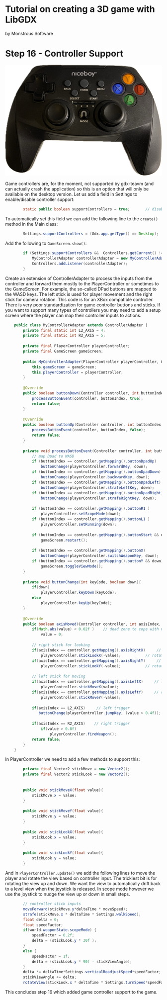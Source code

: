# Tutorial on creating a 3D game with LibGDX
by Monstrous Software


# Step 16 - Controller Support

![controller](images/controller.png)

Game controllers are, for the moment, not supported by gdx-teavm (and can actually crash the application) so this is an option that will only be available on the desktop version.
Let us add a field in Settings to enable/disable controller support:

```java
        static public boolean supportControllers = true;       // disable in case it causes issues
```
To automatically set this field we can add the following line to the `create()` method in the Main class:
```java
        Settings.supportControllers = (Gdx.app.getType() == Desktop);
```
Add the following to `GameScreen.show()`:

```java
        if (Settings.supportControllers &&  Controllers.getCurrent() != null) {
            MyControllerAdapter controllerAdapter = new MyControllerAdapter(world.getPlayerController(), this);
            Controllers.addListener(controllerAdapter);
        }
```
Create an extension of ControllerAdapter to process the inputs from the controller and 
forward them mostly to the PlayerController or sometimes to the GameScreen.
For example, the so-called DPad buttons are mapped to the WASD keys.  The left stick is used for 
player movement and the right stick for camera rotation.
This code is for an XBox compatible controller.  
There is very poor standardization for game controller buttons and sticks. If you want to support many types 
of controllers you may need to add a setup screen where the player can map their controller inputs to actions.

```java
    public class MyControllerAdapter extends ControllerAdapter {
        private final static int L2_AXIS = 4;
        private final static int R2_AXIS = 5;
    
        private final PlayerController playerController;
        private final GameScreen gameScreen;
    
        public MyControllerAdapter(PlayerController playerController, GameScreen gameScreen) {
            this.gameScreen = gameScreen;
            this.playerController = playerController;
        }
    
        @Override
        public boolean buttonDown(Controller controller, int buttonIndex) {
            processButtonEvent(controller, buttonIndex, true);
            return false;
        }
    
        @Override
        public boolean buttonUp(Controller controller, int buttonIndex) {
            processButtonEvent(controller, buttonIndex, false);
            return false;
        }
    
        private void processButtonEvent(Controller controller, int buttonIndex, boolean down) {
            // map Dpad to WASD
            if (buttonIndex == controller.getMapping().buttonDpadUp)
                buttonChange(playerController.forwardKey, down);
            if (buttonIndex == controller.getMapping().buttonDpadDown)
                buttonChange(playerController.backwardKey, down);
            if (buttonIndex == controller.getMapping().buttonDpadLeft)
                buttonChange(playerController.strafeLeftKey, down);
            if (buttonIndex == controller.getMapping().buttonDpadRight)
                buttonChange(playerController.strafeRightKey, down);
    
            if (buttonIndex == controller.getMapping().buttonR1 )
                playerController.setScopeMode(down);
            if (buttonIndex == controller.getMapping().buttonL1 )
                playerController.setRunning(down);
    
            if (buttonIndex == controller.getMapping().buttonStart && down)
                gameScreen.restart();
    
            if (buttonIndex == controller.getMapping().buttonX)
                buttonChange(playerController.switchWeaponKey, down);
            if (buttonIndex == controller.getMapping().buttonY && down)
                gameScreen.toggleViewMode();
        }
    
        private void buttonChange(int keyCode, boolean down){
            if(down)
                playerController.keyDown(keyCode);
            else
                playerController.keyUp(keyCode);
        }
 
        @Override
        public boolean axisMoved(Controller controller, int axisIndex, float value) {
            if(Math.abs(value) < 0.02f )    // dead zone to cope with neutral not being exactly zero
                value = 0;
    
            // right stick for looking
            if(axisIndex == controller.getMapping().axisRightX)     // right stick for looking around (X-axis)
                playerController.stickLookX(-value);           // rotate view left/right
            if(axisIndex == controller.getMapping().axisRightY)     // right stick for looking around (Y-axis)
                playerController.stickLookY(-value);           // rotate view up/down
    
            // left stick for moving
            if(axisIndex == controller.getMapping().axisLeftX)     // left stick for strafing (X-axis)
                playerController.stickMoveX(value);
            if(axisIndex == controller.getMapping().axisLeftY)     // right stick for forward/backwards (Y-axis)
                playerController.stickMoveY(-value);
    
            if(axisIndex == L2_AXIS)     // left trigger
               buttonChange(playerController.jumpKey, (value > 0.4f));
    
            if(axisIndex == R2_AXIS)    // right trigger
                if(value > 0.8f)
                    playerController.fireWeapon();
            return false;
        }
    }
```
In PlayerController we need to add a few methods to support this:
```java
        private final Vector2 stickMove = new Vector2();
        private final Vector2 stickLook = new Vector2();
    
    
        public void stickMoveX(float value){
            stickMove.x = value;
        }
    
        public void stickMoveY(float value){
            stickMove.y = value;
        }
    
        public void stickLookX(float value){
            stickLook.x = value;
        }
    
        public void stickLookY(float value){
            stickLook.y = value;
        }
```
And in `PlayerController.update()` we add the following lines to move the player and rotate the view 
based on controller input.  The trickiest bit is for rotating the view up and down.  We want the view
to automatically drift back to a level view when the joystick is released. In scope mode however we use the
joystick to nudge the view up or down in small steps.
```java
        // controller stick inputs
        moveForward(stickMove.y*deltaTime * moveSpeed);
        strafe(stickMove.x * deltaTime * Settings.walkSpeed);
        float delta = 0;
        float speedFactor;
        if(world.weaponState.scopeMode) {
            speedFactor = 0.2f;
            delta = (stickLook.y * 30f );
        }
        else {
            speedFactor = 1f;
            delta = (stickLook.y * 90f - stickViewAngle);
        }
        delta *= deltaTime*Settings.verticalReadjustSpeed*speedFactor;
        stickViewAngle += delta;
        rotateView(stickLook.x * deltaTime * Settings.turnSpeed*speedFactor,  delta );
```

This concludes step 16 which added game controller support to the game.